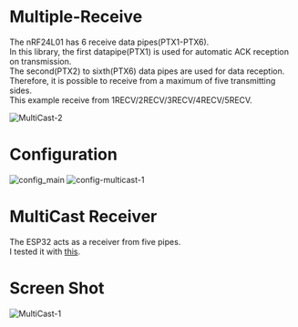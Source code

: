 # Multiple-Receive
The nRF24L01 has 6 receive data pipes(PTX1-PTX6).   
In this library, the first datapipe(PTX1) is used for automatic ACK reception on transmission.   
The second(PTX2) to sixth(PTX6) data pipes are used for data reception.   
Therefore, it is possible to receive from a maximum of five transmitting sides.   
This example receive from 1RECV/2RECV/3RECV/4RECV/5RECV.   

![MultiCast-2](https://user-images.githubusercontent.com/6020549/149723671-e5a4fd63-199c-4716-8cc7-d3806b562243.jpg)

# Configuration   

![config_main](https://user-images.githubusercontent.com/6020549/108617359-0cc3c500-7459-11eb-9a05-2dd5ce60113b.jpg)
![config-multicast-1](https://user-images.githubusercontent.com/6020549/149722464-2d7180a1-f98d-436a-bd10-5c978bd8ac23.jpg)

# MultiCast Receiver   
The ESP32 acts as a receiver from five pipes.   
I tested it with [this](https://github.com/nopnop2002/Arduino-STM32-nRF24L01/tree/master/example/MultiCast%20Communication).   

# Screen Shot   
![MultiCast-1](https://user-images.githubusercontent.com/6020549/149722501-df8ef00c-4a5a-44f2-b055-8d9f0dcad027.jpg)